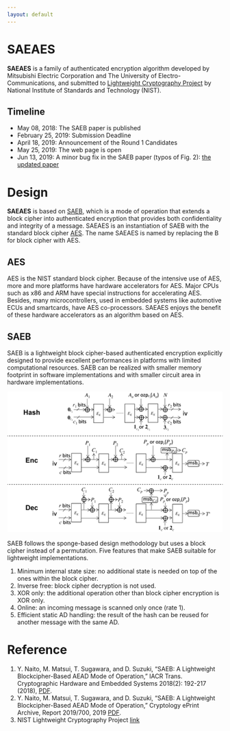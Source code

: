 ```yaml
---
layout: default
---
```


# SAEAES

**SAEAES** is a family of authenticated encryption algorithm developed
by Mitsubishi Electric Corporation and The University of
Electro-Communications, and submitted to [Lightweight Cryptography
Project](https://csrc.nist.gov/projects/lightweight-cryptography) by
National Institute of Standards and Technology (NIST).

## Timeline
* May 08, 2018: The SAEB paper is published
* February 25, 2019: Submission Deadline
* April 18, 2019: Announcement of the Round 1 Candidates
* May 25, 2019: The web page is open
* Jun 13, 2019: A minor bug fix in the SAEB paper (typos of Fig. 2): [the updated paper](https://eprint.iacr.org/2019/700)

# Design

**SAEAES** is based on
[SAEB](https://tches.iacr.org/index.php/TCHES/article/view/885), which
is a mode of operation that extends a block cipher into authenticated
encryption that provides both confidentiality and integrity of a
message. SAEAES is an instantiation of SAEB with the standard block
cipher
[AES]((https://csrc.nist.gov/publications/detail/fips/197/final)). The
name SAEAES is named by replacing the B for block cipher with AES.

## AES

AES is the NIST standard block cipher. Because
of the intensive use of AES, more and more platforms have hardware
accelerators for AES. Major CPUs such as x86 and ARM have special
instructions for accelerating AES. Besides, many microcontrollers,
used in embedded systems like automotive ECUs and smartcards, have AES
co-processors. SAEAES enjoys the benefit of these hardware
accelerators as an algorithm based on AES.

## SAEB

SAEB is a lightweight block cipher-based authenticated encryption
explicitly designed to provide excellent performances in platforms with
limited computational resources. SAEB can be realized with smaller
memory footprint in software implementations and with smaller circuit
area in hardware implementations.

![SAEB](/assets/img/all.png)

SAEB follows the sponge-based design methodology but uses a block
cipher instead of a permutation. Five features that make
SAEB suitable for lightweight implementations.

1. Minimum internal state size: no additional state is needed on top of
the ones within the block cipher.
1. Inverse free: block cipher decryption is not used.
1. XOR only: the additional operation other than block cipher encryption is XOR only.
1. Online: an incoming message is scanned only once (rate 1).
1. Efficient static AD handling: the result of the hash can be reused for another message with the same AD.


# Reference

1. Y. Naito, M. Matsui, T. Sugawara, and D. Suzuki, “SAEB: A Lightweight Blockcipher-Based AEAD Mode of Operation,” IACR Trans. Cryptographic Hardware and Embedded Systems 2018(2): 192-217 (2018), [PDF](https://tches.iacr.org/index.php/TCHES/article/view/885).
1. Y. Naito, M. Matsui, T. Sugawara, and D. Suzuki, “SAEB: A Lightweight Blockcipher-Based AEAD Mode of Operation,” Cryptology ePrint Archive, Report 2019/700, 2019 [PDF](https://eprint.iacr.org/2019/700).
1. NIST Lightweight Cryptography Project [link](https://csrc.nist.gov/projects/lightweight-cryptography)


